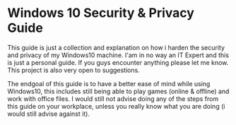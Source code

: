 # Windows 10 Security & Privacy Guide

This guide is just a collection and explanation on how i harden the security and privacy of my Windows10 machine. I'am in no way an IT Expert and this is just a personal guide.
If you guys encounter anything please let me know. This project is also very open to suggestions.

The endgoal of this guide is to have a better ease of mind while using Windows10, this includes still being able to play games (online & offline) and work with office files.
I would still not advise doing any of the steps from this guide on your workplace, unless you really know what you are doing (i would still advise against it).
